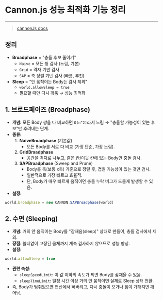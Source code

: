 #  Cannon.js 성능 최적화 기능 정리

---

>[cannonJs docs](https://schteppe.github.io/cannon.js/docs/classes/Box.html)

## 정리

- **Broadphase** = "충돌 후보 줄이기"
  - `Naive` = 모든 쌍 검사 (느림, 기본)
  - `Grid` = 격자 기반 검사
  - `SAP` = 축 정렬 기반 검사 (빠름, 추천)
- **Sleep** = "안 움직이는 Body는 검사 제외"
  - `world.allowSleep = true`
  - 필요할 때만 다시 깨움 → 성능 최적화

## 1. 브로드페이즈 (Broadphase)

- **개념**: 모든 Body 쌍을 다 비교하면 `O(n^2)`라서 느림 → "충돌할 가능성이 있는 후보"만 추려내는 단계.
- **종류**:
  1. **NaiveBroadphase** (기본값)
     - 모든 Body를 서로 다 비교 (가장 단순, 가장 느림).
  2. **GridBroadphase**
     - 공간을 격자로 나누고, 같은 칸/이웃 칸에 있는 Body만 충돌 검사.
  3. **SAPBroadphase** (Sweep and Prune)
     - Body를 축(보통 x축) 기준으로 정렬 후, 겹칠 가능성이 있는 것만 검사.
     - 일반적으로 가장 빠르고 효율적.
     - 단, Body가 매우 빠르게 움직이면 충돌 누락 버그가 드물게 발생할 수 있음.
- **설정**:

```js
world.broadphase = new CANNON.SAPBroadphase(world)
```

## 2. 수면 (Sleeping)

- **개념**: 거의 안 움직이는 Body를 "잠재움(sleep)" 상태로 만들어, 충돌 검사에서 제외.
- **장점**: 쓸데없이 고정된 물체까지 계속 검사하지 않으므로 성능 향상.
- **설정**:

```js
world.allowSleep = true
```

- **관련 속성**:
  - `sleepSpeedLimit`: 이 값 이하의 속도가 되면 Body를 잠재울 수 있음.
  - `sleepTimeLimit`: 일정 시간 이상 거의 안 움직이면 실제로 Sleep 상태 전환.
- 즉, Body가 멈춰있으면 연산에서 빼버리고, 다시 충돌이 오거나 힘이 가해지면 깨어남.